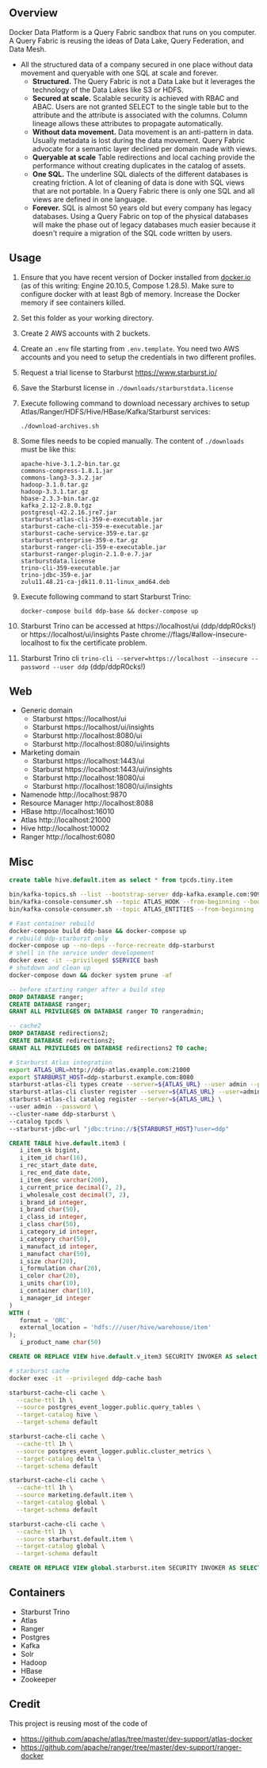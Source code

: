 <!---
Licensed to the Apache Software Foundation (ASF) under one
or more contributor license agreements.  See the NOTICE file
distributed with this work for additional information
regarding copyright ownership.  The ASF licenses this file
to you under the Apache License, Version 2.0 (the
"License"); you may not use this file except in compliance
with the License.  You may obtain a copy of the License at

  http://www.apache.org/licenses/LICENSE-2.0

Unless required by applicable law or agreed to in writing,
software distributed under the License is distributed on an
"AS IS" BASIS, WITHOUT WARRANTIES OR CONDITIONS OF ANY
KIND, either express or implied.  See the License for the
specific language governing permissions and limitations
under the License.
-->

## Overview
Docker Data Platform is a Query Fabric sandbox that runs on you computer. A Query Fabric is reusing the ideas of Data Lake, Query Federation, and Data Mesh.
* All the structured data of a company secured in one place without data movement and queryable with one SQL at scale and forever.
   * **Structured.** The Query Fabric is not a Data Lake but it leverages the technology of the Data Lakes like S3 or HDFS.
   * **Secured at scale.** Scalable security is achieved with RBAC and ABAC. Users are not granted SELECT to the single table but to the attribute and the attribute is associated with the columns. Column lineage allows these attributes to propagate automatically.
   * **Without data movement.** Data movement is an anti-pattern in data. Usually metadata is lost during the data movement. Query Fabric advocate for a semantic layer declined per domain made with views.
   * **Queryable at scale** Table redirections and local caching provide the performance without creating duplicates in the catalog of assets.
   * **One SQL.** The underline SQL dialects of the different databases is creating friction. A lot of cleaning of data is done with SQL views that are not portable. In a Query Fabric there is only one SQL and all views are defined in one language.
   * **Forever.** SQL is almost 50 years old but every company has legacy databases. Using a Query Fabric on top of the physical databases will make the phase out of legacy databases much easier because it doesn't require a migration of the SQL code written by users.

## Usage
1. Ensure that you have recent version of Docker installed from [docker.io](http://www.docker.io) (as of this writing: Engine 20.10.5, Compose 1.28.5).
   Make sure to configure docker with at least 8gb of memory. Increase the Docker memory if see containers killed.

1. Set this folder as your working directory.

1. Create 2 AWS accounts with 2 buckets.

1. Create an ```.env``` file starting from ```.env.template```. You need two AWS accounts and you need to setup the credentials in two different profiles.

1. Request a trial license to Starburst https://www.starburst.io/

1. Save the Starburst license in ```./downloads/starburstdata.license```

1. Execute following command to download necessary archives to setup Atlas/Ranger/HDFS/Hive/HBase/Kafka/Starburst services:

       ./download-archives.sh

1. Some files needs to be copied manually. The content of ```./downloads``` must be like this:

       apache-hive-3.1.2-bin.tar.gz
       commons-compress-1.8.1.jar
       commons-lang3-3.3.2.jar
       hadoop-3.1.0.tar.gz
       hadoop-3.3.1.tar.gz
       hbase-2.3.3-bin.tar.gz
       kafka_2.12-2.8.0.tgz
       postgresql-42.2.16.jre7.jar
       starburst-atlas-cli-359-e-executable.jar
       starburst-cache-cli-359-e-executable.jar
       starburst-cache-service-359-e.tar.gz
       starburst-enterprise-359-e.tar.gz
       starburst-ranger-cli-359-e-executable.jar
       starburst-ranger-plugin-2.1.0-e.7.jar
       starburstdata.license
       trino-cli-359-executable.jar
       trino-jdbc-359-e.jar
       zulu11.48.21-ca-jdk11.0.11-linux_amd64.deb

1. Execute following command to start Starburst Trino:

       docker-compose build ddp-base && docker-compose up

1. Starburst Trino can be accessed at https://localhost/ui (ddp/ddpR0cks!) or https://localhost/ui/insights
   Paste chrome://flags/#allow-insecure-localhost to fix the certificate problem.

1. Starburst Trino cli ```trino-cli --server=https://localhost --insecure --password --user ddp``` (ddp/ddpR0cks!)

## Web
* Generic domain
   * Starburst https://localhost/ui
   * Starburst https://localhost/ui/insights
   * Starburst http://localhost:8080/ui
   * Starburst http://localhost:8080/ui/insights
* Marketing domain
   * Starburst https://localhost:1443/ui
   * Starburst https://localhost:1443/ui/insights
   * Starburst http://localhost:18080/ui
   * Starburst http://localhost:18080/ui/insights
* Namenode http://localhost:9870
* Resource Manager http://localhost:8088
* HBase http://localhost:16010
* Atlas http://localhost:21000
* Hive http://localhost:10002
* Ranger http://localhost:6080

## Misc
```sql
create table hive.default.item as select * from tpcds.tiny.item
```

```sh
bin/kafka-topics.sh --list --bootstrap-server ddp-kafka.example.com:9092
bin/kafka-console-consumer.sh --topic ATLAS_HOOK --from-beginning --bootstrap-server ddp-kafka.example.com:9092 | jq .
bin/kafka-console-consumer.sh --topic ATLAS_ENTITIES --from-beginning --bootstrap-server ddp-kafka.example.com:9092 | jq .
```

```sh
# Fast container rebuild
docker-compose build ddp-base && docker-compose up
# rebuild ddp-starburst only
docker-compose up --no-deps --force-recreate ddp-starburst
# shell in the service under developement
docker exec -it --privileged $SERVICE bash
# shutdown and clean up
docker-compose down && docker system prune -af
```

```sql
-- before starting ranger after a build step
DROP DATABASE ranger;
CREATE DATABASE ranger;
GRANT ALL PRIVILEGES ON DATABASE ranger TO rangeradmin;

-- cache2
DROP DATABASE redirections2;
CREATE DATABASE redirections2;
GRANT ALL PRIVILEGES ON DATABASE redirections2 TO cache;
```

```bash
# Starburst Atlas integration
export ATLAS_URL=http://ddp-atlas.example.com:21000
export STARBURST_HOST=ddp-starburst.example.com:8080
starburst-atlas-cli types create --server=${ATLAS_URL} --user admin --password
starburst-atlas-cli cluster register --server=${ATLAS_URL} --user=admin --password --cluster-name=ddp-starburst.example.com
starburst-atlas-cli catalog register --server=${ATLAS_URL} \
--user admin --password \
--cluster-name ddp-starburst \
--catalog tpcds \
--starburst-jdbc-url "jdbc:trino://${STARBURST_HOST}?user=ddp"
```

```sql
CREATE TABLE hive.default.item3 (
   i_item_sk bigint,
   i_item_id char(16),
   i_rec_start_date date,
   i_rec_end_date date,
   i_item_desc varchar(200),
   i_current_price decimal(7, 2),
   i_wholesale_cost decimal(7, 2),
   i_brand_id integer,
   i_brand char(50),
   i_class_id integer,
   i_class char(50),
   i_category_id integer,
   i_category char(50),
   i_manufact_id integer,
   i_manufact char(50),
   i_size char(20),
   i_formulation char(20),
   i_color char(20),
   i_units char(10),
   i_container char(10),
   i_manager_id integer
)
WITH (
   format = 'ORC',
   external_location = 'hdfs:///user/hive/warehouse/item'
);
   i_product_name char(50)

CREATE OR REPLACE VIEW hive.default.v_item3 SECURITY INVOKER AS select * from hive.default.item3;
```

```sh
# starburst cache
docker exec -it --privileged ddp-cache bash

starburst-cache-cli cache \
  --cache-ttl 1h \
  --source postgres_event_logger.public.query_tables \
  --target-catalog hive \
  --target-schema default

starburst-cache-cli cache \
  --cache-ttl 1h \
  --source postgres_event_logger.public.cluster_metrics \
  --target-catalog delta \
  --target-schema default

starburst-cache-cli cache \
  --cache-ttl 1h \
  --source marketing.default.item \
  --target-catalog global \
  --target-schema default

starburst-cache-cli cache \
  --cache-ttl 1h \
  --source starburst.default.item \
  --target-catalog global \
  --target-schema default
```

```sql
CREATE OR REPLACE VIEW global.starburst.item SECURITY INVOKER AS SELECT * FROM starburst.default.item
```

## Containers
* Starburst Trino
* Atlas
* Ranger
* Postgres
* Kafka
* Solr
* Hadoop
* HBase
* Zookeeper

## Credit
This project is reusing most of the code of 
* https://github.com/apache/atlas/tree/master/dev-support/atlas-docker
* https://github.com/apache/ranger/tree/master/dev-support/ranger-docker